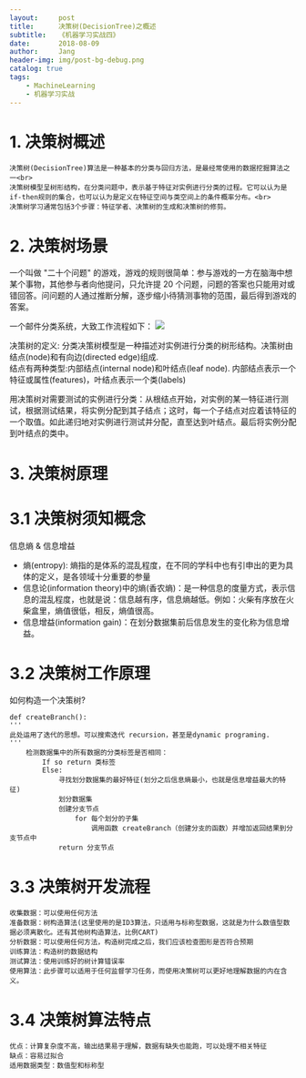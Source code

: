 ```yaml
---
layout:     post
title:      决策树(DecisionTree)之概述
subtitle:   《机器学习实战四》
date:       2018-08-09
author:     Jang
header-img: img/post-bg-debug.png
catalog: true
tags:
    - MachineLearning
    - 机器学习实战
---
```


# 1. 决策树概述
```
决策树(DecisionTree)算法是一种基本的分类与回归方法，是最经常使用的数据挖掘算法之一<br>
决策树模型呈树形结构，在分类问题中，表示基于特征对实例进行分类的过程。它可以认为是if-then规则的集合，也可以认为是定义在特征空间与类空间上的条件概率分布。<br>
决策树学习通常包括3个步骤：特征学者、决策树的生成和决策树的修剪。
```

# 2. 决策树场景
一个叫做 "二十个问题" 的游戏，游戏的规则很简单：参与游戏的一方在脑海中想某个事物，其他参与者向他提问，只允许提 20 个问题，问题的答案也只能用对或错回答。问问题的人通过推断分解，逐步缩小待猜测事物的范围，最后得到游戏的答案。

一个邮件分类系统，大致工作流程如下：
<img src="https://github.com/apachecn/MachineLearning/raw/master/images/3.DecisionTree/%E5%86%B3%E7%AD%96%E6%A0%91-%E6%B5%81%E7%A8%8B%E5%9B%BE.jpg"/>

决策树的定义:
分类决策树模型是一种描述对实例进行分类的树形结构。决策树由结点(node)和有向边(directed edge)组成.<br>
结点有两种类型:内部结点(internal node)和叶结点(leaf node). 内部结点表示一个特征或属性(features)，叶结点表示一个类(labels)<br>

用决策树对需要测试的实例进行分类：从根结点开始，对实例的某一特征进行测试，根据测试结果，将实例分配到其子结点；这时，每一个子结点对应着该特征的一个取值。如此递归地对实例进行测试并分配，直至达到叶结点。最后将实例分配到叶结点的类中。

# 3. 决策树原理
# 3.1 决策树须知概念
信息熵 & 信息增益<br>
* 熵(entropy): 熵指的是体系的混乱程度，在不同的学科中也有引申出的更为具体的定义，是各领域十分重要的参量
* 信息论(information theory)中的熵(香农熵)：是一种信息的度量方式，表示信息的混乱程度，也就是说：信息越有序，信息熵越低。例如：火柴有序放在火柴盒里，熵值很低，相反，熵值很高。
* 信息增益(information gain)：在划分数据集前后信息发生的变化称为信息增益。

# 3.2 决策树工作原理
如何构造一个决策树?
```
def createBranch():
'''
此处运用了迭代的思想。可以搜索迭代 recursion，甚至是dynamic programing.
'''
    检测数据集中的所有数据的分类标签是否相同：
        If so return 类标签
        Else:
            寻找划分数据集的最好特征(划分之后信息熵最小，也就是信息增益最大的特征)
            划分数据集
            创建分支节点
                for 每个划分的子集
                    调用函数 createBranch（创建分支的函数）并增加返回结果到分支节点中
            return 分支节点
```

# 3.3 决策树开发流程
```
收集数据：可以使用任何方法
准备数据：树构造算法(这里使用的是ID3算法，只适用与标称型数据，这就是为什么数值型数据必须离散化。还有其他树构造算法，比例CART)
分析数据：可以使用任何方法，构造树完成之后，我们应该检查图形是否符合预期
训练算法：构造树的数据结构
测试算法：使用训练好的树计算错误率
使用算法：此步骤可以适用于任何监督学习任务，而使用决策树可以更好地理解数据的内在含义。
```

# 3.4 决策树算法特点
```
优点：计算复杂度不高，输出结果易于理解，数据有缺失也能跑，可以处理不相关特征
缺点：容易过拟合
适用数据类型：数值型和标称型
```

